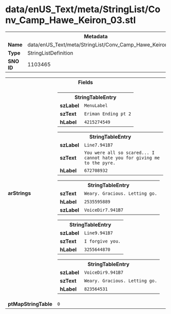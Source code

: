 <h1>data/enUS_Text/meta/StringList/Conv_Camp_Hawe_Keiron_03.stl</h1><table><tr><th colspan="100%">Metadata</th></tr><tr><td><b>Name</b></td><td>data/enUS_Text/meta/StringList/Conv_Camp_Hawe_Keiron_03.stl</td></tr><tr><td><b>Type</b></td><td>StringListDefinition</td></tr><tr><td><b>SNO ID</b></td><td>1103465</td></tr></table>

<table><tr><th colspan="100%">Fields</th></tr><tr><td><b>arStrings</b></td><td><table><tr><th colspan="100%">StringTableEntry</th></tr><tr><td><b>szLabel</b></td><td><code>MenuLabel</code></td></tr><tr><td><b>szText</b></td><td><code>Eriman Ending pt 2</code></td></tr><tr><td><b>hLabel</b></td><td><code>4215274549</code></td></tr></table>


<table><tr><th colspan="100%">StringTableEntry</th></tr><tr><td><b>szLabel</b></td><td><code>Line7.941B7</code></td></tr><tr><td><b>szText</b></td><td><code>You were all so scared... I cannot hate you for giving me to the pyre.</code></td></tr><tr><td><b>hLabel</b></td><td><code>672708932</code></td></tr></table>


<table><tr><th colspan="100%">StringTableEntry</th></tr><tr><td><b>szText</b></td><td><code>Weary. Gracious. Letting go.</code></td></tr><tr><td><b>hLabel</b></td><td><code>2535595889</code></td></tr><tr><td><b>szLabel</b></td><td><code>VoiceDir7.941B7</code></td></tr></table>


<table><tr><th colspan="100%">StringTableEntry</th></tr><tr><td><b>szLabel</b></td><td><code>Line9.941B7</code></td></tr><tr><td><b>szText</b></td><td><code>I forgive you.</code></td></tr><tr><td><b>hLabel</b></td><td><code>3255644870</code></td></tr></table>


<table><tr><th colspan="100%">StringTableEntry</th></tr><tr><td><b>szLabel</b></td><td><code>VoiceDir9.941B7</code></td></tr><tr><td><b>szText</b></td><td><code>Weary. Gracious. Letting go.</code></td></tr><tr><td><b>hLabel</b></td><td><code>823564531</code></td></tr></table>


</td></tr><tr><td><b>ptMapStringTable</b></td><td><code>0</code></td></tr></table>

